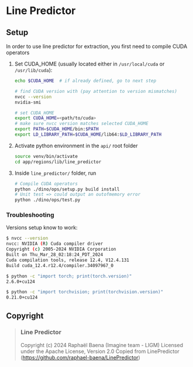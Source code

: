 # Line Predictor

## Setup

In order to use line predictor for extraction, you first need to compile CUDA operators

1. Set CUDA_HOME (usually located either in `/usr/local/cuda` or `/usr/lib/cuda`):
    ```bash
    echo $CUDA_HOME  # if already defined, go to next step

    # find CUDA version with (pay attention to version mismatches)
    nvcc --version
    nvidia-smi

    # set CUDA_HOME
    export CUDA_HOME=<path/to/cuda>
    # make sure nvcc version matches selected CUDA_HOME
    export PATH=$CUDA_HOME/bin:$PATH
    export LD_LIBRARY_PATH=$CUDA_HOME/lib64:$LD_LIBRARY_PATH
    ```
2. Activate python environment in the `api/` root folder
    ```bash
    source venv/bin/activate
    cd app/regions/lib/line_predictor
    ```
3. Inside `line_predictor/` folder, run
    ```bash
    # Compile CUDA operators
    python ./dino/ops/setup.py build install
    # Unit test => could output an outofmemory error
    python ./dino/ops/test.py
    ```

### Troubleshooting

Versions setup know to work:
```bash
$ nvcc --version
nvcc: NVIDIA (R) Cuda compiler driver
Copyright (c) 2005-2024 NVIDIA Corporation
Built on Thu_Mar_28_02:18:24_PDT_2024
Cuda compilation tools, release 12.4, V12.4.131
Build cuda_12.4.r12.4/compiler.34097967_0

$ python -c "import torch; print(torch.version)"
2.6.0+cu124

$ python -c "import torchvision; print(torchvision.version)"
0.21.0+cu124
```

## Copyright

> ### Line Predictor
> Copyright (c) 2024 Raphaël Baena (Imagine team - LIGM)
> Licensed under the Apache License, Version 2.0
> Copied from LinePredictor (https://github.com/raphael-baena/LinePredictor)
